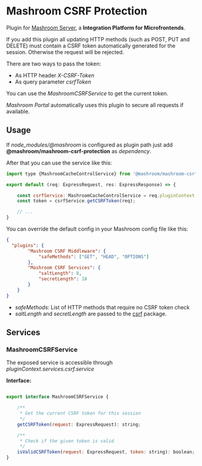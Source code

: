 
# Mashroom CSRF Protection

Plugin for [Mashroom Server](https://www.mashroom-server.com), a **Integration Platform for Microfrontends**.

If you add this plugin all updating HTTP methods (such as POST, PUT and DELETE)
must contain a CSRF token automatically generated for the session. Otherwise the request will be rejected.

There are two ways to pass the token:

* As HTTP header _X-CSRF-Token_
* As query parameter _csrfToken_

You can use the _MashroomCSRFService_ to get the current token.

_Mashroom Portal_ automatically uses this plugin to secure all requests if available.

## Usage

If *node_modules/@mashroom* is configured as plugin path just add **@mashroom/mashroom-csrf-protection** as *dependency*.

After that you can use the service like this:

```js
import type {MashroomCacheControlService} from '@mashroom/mashroom-csrf-protection/type-definitions';

export default (req: ExpressRequest, res: ExpressResponse) => {

    const csrfService: MashroomCacheControlService = req.pluginContext.services.csrf.service;
    const token = csrfService.getCSRFToken(req);

    // ...
}
```

You can override the default config in your Mashroom config file like this:

```json
{
  "plugins": {
        "Mashroom CSRF Middleware": {
            "safeMethods": ["GET", "HEAD", "OPTIONS"]
        },
        "Mashroom CSRF Services": {
            "saltLength": 8,
            "secretLength": 18
        }
    }
}
```

 * _safeMethods_: List of HTTP methods that require no CSRF token check
 * _saltLength_ and _secretLength_ are passed to the [csrf](https://www.npmjs.com/package/csrf) package.

## Services

### MashroomCSRFService

The exposed service is accessible through _pluginContext.services.csrf.service_

**Interface:**

```js

export interface MashroomCSRFService {

    /**
     * Get the current CSRF token for this session
     */
    getCSRFToken(request: ExpressRequest): string;

    /**
     * Check if the given token is valid
     */
    isValidCSRFToken(request: ExpressRequest, token: string): boolean;
}

```

